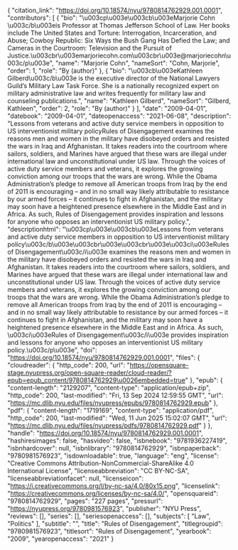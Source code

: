 {
   "citation_link": "https://doi.org/10.18574/nyu/9780814762929.001.0001",
   "contributors": [
     {
       "bio": "\u003cp\u003e\u003cb\u003eMarjorie Cohn \u003c/b\u003eis Professor at Thomas Jefferson School of Law. Her books include The United States and Torture: Interrogation, Incarceration, and Abuse; Cowboy Republic: Six Ways the Bush Gang Has Defied the Law; and Cameras in the Courtroom: Television and the Pursuit of Justice.\u003cbr\u003emarjoriecohn.com\u003cbr\u003e@marjoriecohn\u003c/p\u003e",
       "name": "Marjorie Cohn",
       "nameSort": "Cohn, Marjorie",
       "order": 1,
       "role": "By (author)"
     },
     {
       "bio": "\u003cb\u003eKathleen Gilberd\u003c/b\u003e is the executive director of the National Lawyers Guild’s Military Law Task Force. She is a nationally recognized expert on military administrative law and writes frequently for military law and counseling publications.",
       "name": "Kathleen Gilberd",
       "nameSort": "Gilberd, Kathleen",
       "order": 2,
       "role": "By (author)"
     }
   ],
   "date": "2009-04-01",
   "datebook": "2009-04-01",
   "dateopenaccess": "2021-06-08",
   "description": "Lessons from veterans and active duty service members in opposition to US interventionist military policyRules of Disengagement examines the reasons men and women in the military have disobeyed orders and resisted the wars in Iraq and Afghanistan. It takes readers into the courtroom where sailors, soldiers, and Marines have argued that these wars are illegal under international law and unconstitutional under US law. Through the voices of active duty service members and veterans, it explores the growing conviction among our troops that the wars are wrong. While the Obama Administration’s pledge to remove all American troops from Iraq by the end of 2011 is encouraging – and in no small way likely attributable to resistance by our armed forces – it continues to fight in Afghanistan, and the military may soon have a heightened presence elsewhere in the Middle East and in Africa. As such, Rules of Disengagement provides inspiration and lessons for anyone who opposes an interventionist US military policy.",
   "descriptionhtml": "\u003cp\u003e\u003cb\u003eLessons from veterans and active duty service members in opposition to US interventionist military policy\u003c/b\u003e\u003cbr\u003e\u003cbr\u003e\u003ci\u003eRules of Disengagement\u003c/i\u003e examines the reasons men and women in the military have disobeyed orders and resisted the wars in Iraq and Afghanistan. It takes readers into the courtroom where sailors, soldiers, and Marines have argued that these wars are illegal under international law and unconstitutional under US law. Through the voices of active duty service members and veterans, it explores the growing conviction among our troops that the wars are wrong. While the Obama Administration’s pledge to remove all American troops from Iraq by the end of 2011 is encouraging – and in no small way likely attributable to resistance by our armed forces – it continues to fight in Afghanistan, and the military may soon have a heightened presence elsewhere in the Middle East and in Africa. As such, \u003ci\u003eRules of Disengagement\u003c/i\u003e provides inspiration and lessons for anyone who opposes an interventionist US military policy.\u003c/p\u003e",
   "doi": "https://doi.org/10.18574/nyu/9780814762929.001.0001",
   "files": {
     "cloudreader": {
       "http_code": 200,
       "url": "https://opensquare-stage.nyupress.org/open-square-reader/cloud-reader/?epub=epub_content/9780814762929\u0026embedded=true"
     },
     "epub": {
       "content-length": "2129207",
       "content-type": "application/epub+zip",
       "http_code": 200,
       "last-modified": "Fri, 13 Sep 2024 12:59:55 GMT",
       "url": "https://mc.dlib.nyu.edu/files/nyupress/epubs/9780814762929.epub"
     },
     "pdf": {
       "content-length": "1719169",
       "content-type": "application/pdf",
       "http_code": 200,
       "last-modified": "Wed, 11 Jun 2025 15:02:07 GMT",
       "url": "https://mc.dlib.nyu.edu/files/nyupress/pdfs/9780814762929.pdf"
     }
   },
   "handle": "https://doi.org/10.18574/nyu/9780814762929.001.0001",
   "hashiresimages": false,
   "hasvideo": false,
   "isbnebook": "9781936227419",
   "isbnhardcover": null,
   "isbnlibrary": "9780814762929",
   "isbnpaperback": "9780981576923",
   "isdownloadable": true,
   "language": "eng",
   "license": "Creative Commons Attribution-NonCommercial-ShareAlike 4.0 International License",
   "licenseabbreviation": "CC BY-NC-SA",
   "licenseabbreviationfacet": null,
   "licenseicon": "https://i.creativecommons.org/l/by-nc-sa/4.0/80x15.png",
   "licenselink": "https://creativecommons.org/licenses/by-nc-sa/4.0/",
   "opensquareid": "9780814762929",
   "pages": "227 pages",
   "pressurl": "https://nyupress.org/9780981576923",
   "publisher": "NYU Press",
   "reviews": [],
   "series": [],
   "seriesopenaccess": [],
   "subjects": [
     "Law",
     "Politics"
   ],
   "subtitle": "",
   "title": "Rules of Disengagement",
   "titlegroupid": "9780981576923",
   "titlesort": "Rules of Disengagement",
   "yearbook": "2009",
   "yearopenaccess": "2021"
 }
